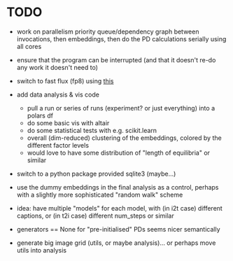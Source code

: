 # TODO

- work on parallelism priority queue/dependency graph between invocations, then
  embeddings, then do the PD calculations serially using all cores

- ensure that the program can be interrupted (and that it doesn't re-do any work
  it doesn't need to)

- switch to fast flux (fp8) using
  [this](https://github.com/aredden/flux-fp8-api)

- add data analysis & vis code

  - pull a run or series of runs (experiment? or just everything) into a polars
    df
  - do some basic vis with altair
  - do some statistical tests with e.g. scikit.learn
  - overall (dim-reduced) clustering of the embeddings, colored by the different
    factor levels
  - would love to have some distribution of "length of equilibria" or similar

- switch to a python package provided sqlite3 (maybe...)

- use the dummy embeddings in the final analysis as a control, perhaps with a
  slightly more sophisticated "random walk" scheme

- idea: have multiple "models" for each model, with (in i2t case) different
  captions, or (in t2i case) different num_steps or similar

- generators == None for "pre-initialised" PDs seems nicer semantically

- generate big image grid (utils, or maybe analysis)... or perhaps move utils
  into analysis
